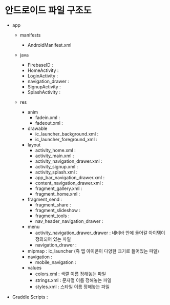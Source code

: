 # 안드로이드 파일 구조도

* app

  * manifests

    * AndroidManifest.xml

  * java

    * FirebaseID :
    * HomeActivity : 
    * LoginActivity : 
    * navigation_drawer :
    * SignupActivity : 
    * SplashActivity : 

  * res

    * anim
      * fadein.xml : 
      * fadeout.xml : 
    * drawable
      * ic_launcher_background.xml : 
      * ic_launcher_foreground_xml : 
    * layout
      * activity_home.xml : 
      * activity_main.xml : 
      * activity_navigation_drawer.xml :
      * activity_signup.xml : 
      * activity_splash.xml : 
      * app_bar_navigation_drawer.xml :
      * content_navigation_drawer.xml :
      * fragment_gallery.xml :
      * fragment_home.xml :
    * fragment_send :
      * fragment_share :
      * fragment_slideshow :
      * fragment_tools :
      * nav_header_navigation_drawer :
    * menu
      * activity_navigation_drawer_drawer : 네비바 안에 들어갈 아이템이 정의되어 있는 파일
      * navigation_drawer :
    * mipmap : ic_launcher  (즉 앱 아이콘이 다양한 크기로 들어있는 파일)
    * navigation :
      * mobile_navigation : 
    * values
      * colors.xml : 색깔 이름 정해놓는 파일
      * strings.xml : 문자열 이름 정해놓는 파일
      * styles.xml : 스타일 이름 정해놓는 파일
    
    

* Graddle Scripts : 

